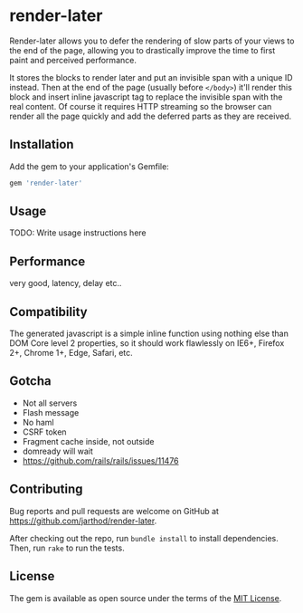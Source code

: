 # render-later

Render-later allows you to defer the rendering of slow parts of your views to the end of the page, allowing you to drastically improve the time to first paint and perceived performance.

It stores the blocks to render later and put an invisible span with a unique ID instead. Then at the end of the page (usually before `</body>`) it'll render this block and insert inline javascript tag to replace the invisible span with the real content. Of course it requires HTTP streaming so the browser can render all the page quickly and add the deferred parts as they are received.

## Installation

Add the gem to your application's Gemfile:

```ruby
gem 'render-later'
```

## Usage

TODO: Write usage instructions here

## Performance
very good, latency, delay etc..

## Compatibility
The generated javascript is a simple inline function using nothing else than DOM Core level 2 properties, so it should work flawlessly on IE6+, Firefox 2+, Chrome 1+, Edge, Safari, etc.

## Gotcha
- Not all servers
- Flash message
- No haml
- CSRF token
- Fragment cache inside, not outside
- domready will wait
- https://github.com/rails/rails/issues/11476

## Contributing

Bug reports and pull requests are welcome on GitHub at https://github.com/jarthod/render-later.

After checking out the repo, run `bundle install` to install dependencies. Then, run `rake` to run the tests.

## License

The gem is available as open source under the terms of the [MIT License](http://opensource.org/licenses/MIT).

